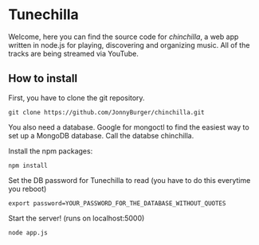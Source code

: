 # Tunechilla

Welcome, here you can find the source code for _chinchilla_, a web app written in node.js for playing, discovering and organizing music. 
All of the tracks are being streamed via YouTube. 

## How to install

First, you have to clone the git repository.

`git clone https://github.com/JonnyBurger/chinchilla.git`

You also need a database. Google for mongoctl to find the easiest way to set up a MongoDB database. Call the databse chinchilla.

Install the npm packages: 

`npm install`

Set the DB password for Tunechilla to read (you have to do this everytime you reboot)

`export password=YOUR_PASSWORD_FOR_THE_DATABASE_WITHOUT_QUOTES`

Start the server! (runs on localhost:5000)

`node app.js`


